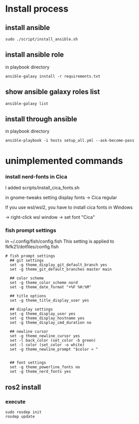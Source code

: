 # Install process
## install ansible

```
sudo ./script/install_ansible.sh
```

## install ansible role
in playbook directory
```
ansible-galaxy install -r requirements.txt
```
## show ansible galaxy roles list

```
ansible-galaxy list
```

## install through ansible

in playbook directory
```
ansible-playbook -i hosts setup_all.yml --ask-become-pass
```

# unimplemented commands

### install nerd-fonts in Cica
I added scripts/install_cica_fonts.sh


in gnome-tweaks setting display
fonts -> Cica regular

If you use wsl/wsl2, you have to install cica fonts in Windows

-> right-click wsl window -> set font "Cica"

### fish prompt settings
in ~/.config/fish/config.fish
This setting is applied to fkfk21/dotfiles/config.fish
```
# fish prompt settings
  ## git settings
  set -g theme_display_git_default_branch yes
  set -g theme_git_default_branches master main

  ## color scheme
  set -g theme_color_scheme nord
  set -g theme_date_format "+%F %H:%M"

  ## title options
  set -g theme_title_display_user yes

  ## display settings
  set -g theme_display_user yes
  set -g theme_display_hostname yes
  set -g theme_display_cmd_duration no

  ## newline cursor
  set -g theme_newline_cursor yes
  set -l back_color (set_color -b green)
  set -l color (set_color -o white)
  set -g theme_newline_prompt "$color » "


  ## font settings
  set -g theme_powerline_fonts no
  set -g theme_nerd_fonts yes
```

## ros2 install
### execute
```
sudo rosdep init
rosdep update
```
